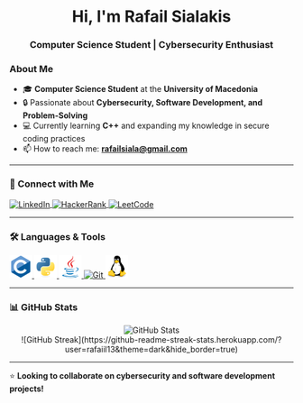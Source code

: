 <h1 align="center">Hi, I'm Rafail Sialakis</h1>
<h3 align="center">Computer Science Student | Cybersecurity Enthusiast</h3>

### About Me  
- 🎓 **Computer Science Student** at the **University of Macedonia**  
- 🔒 Passionate about **Cybersecurity, Software Development, and Problem-Solving**  
- 💻 Currently learning **C++** and expanding my knowledge in secure coding practices  
- 📫 How to reach me: **rafailsiala@gmail.com**  

---

### 📌 Connect with Me  
<p align="left">
<a href="https://linkedin.com/in/rafail-sialakis" target="_blank">
  <img align="center" src="https://raw.githubusercontent.com/rahuldkjain/github-profile-readme-generator/master/src/images/icons/Social/linked-in-alt.svg" alt="LinkedIn" height="30" width="40"/>
</a>
<a href="https://www.hackerrank.com/rafailsiala" target="_blank">
  <img align="center" src="https://raw.githubusercontent.com/rahuldkjain/github-profile-readme-generator/master/src/images/icons/Social/hackerrank.svg" alt="HackerRank" height="30" width="40"/>
</a>
<a href="https://www.leetcode.com/rafaiil13" target="_blank">
  <img align="center" src="https://raw.githubusercontent.com/rahuldkjain/github-profile-readme-generator/master/src/images/icons/Social/leet-code.svg" alt="LeetCode" height="30" width="40"/>
</a>
</p>

---

### 🛠️ Languages & Tools  
<p align="left">
  <a href="https://www.cprogramming.com/" target="_blank" rel="noreferrer">
    <img src="https://raw.githubusercontent.com/devicons/devicon/master/icons/c/c-original.svg" alt="C" width="40" height="40"/>
  </a>
  <a href="https://www.python.org" target="_blank" rel="noreferrer">
    <img src="https://raw.githubusercontent.com/devicons/devicon/master/icons/python/python-original.svg" alt="Python" width="40" height="40"/>
  </a>
  <a href="https://www.java.com" target="_blank" rel="noreferrer">
    <img src="https://raw.githubusercontent.com/devicons/devicon/master/icons/java/java-original.svg" alt="Java" width="40" height="40"/>
  </a>
  <a href="https://git-scm.com/" target="_blank" rel="noreferrer">
    <img src="https://www.vectorlogo.zone/logos/git-scm/git-scm-icon.svg" alt="Git" width="40" height="40"/>
  </a>
  <a href="https://www.linux.org/" target="_blank" rel="noreferrer">
    <img src="https://raw.githubusercontent.com/devicons/devicon/master/icons/linux/linux-original.svg" alt="Linux" width="40" height="40"/>
  </a>
</p>

---

### 📊 GitHub Stats  
<p align="center">
  <img src="https://github-readme-stats.vercel.app/api?username=rafailsialakis&show_icons=true&theme=github_dark&hide_border=true" alt="GitHub Stats" />
  <br>
![GitHub Streak](https://github-readme-streak-stats.herokuapp.com/?user=rafaiil13&theme=dark&hide_border=true)
</p>

---

⭐ **Looking to collaborate on cybersecurity and software development projects!**  
